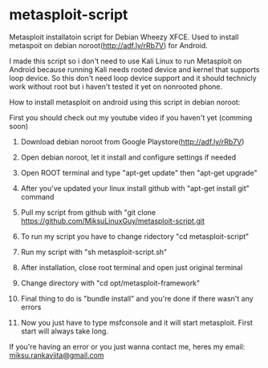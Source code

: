 metasploit-script
=================

Metasploit installatoin script for Debian Wheezy XFCE. Used to install metaspoit on debian noroot(http://adf.ly/rRb7V) for Android.

I made this script so i don't need to use Kali Linux to run Metasploit on Android because running Kali needs rooted device and kernel that supports loop device. So this don't need loop device support and it should technicly work without root but i haven't tested it yet on nonrooted phone.

How to install metasploit on android using this script in debian noroot:

First you should check out my youtube video if you haven't yet (comming soon)

1. Download debian noroot from Google Playstore(http://adf.ly/rRb7V)

2. Open debian noroot, let it install and configure settings if needed

3. Open ROOT terminal and type "apt-get update" then "apt-get upgrade"

4. After you've updated your linux install github with "apt-get install git" command

5. Pull my script from github with "git clone https://github.com/MiksuLinuxGuy/metasploit-script.git

6. To run my script you have to change ridectory "cd metasploit-script"

7. Run my script with "sh metasploit-script.sh"

8. After installation, close root terminal and open just original terminal

9. Change directory with "cd opt/metasploit-framework"

10. Final thing to do is "bundle install" and you're done if there wasn't any errors

11. Now you just have to type msfconsole and it will start metasploit. First start will always take long.

If you're having an error or you just wanna contact me, heres my email: miksu.rankaviita@gmail.com
